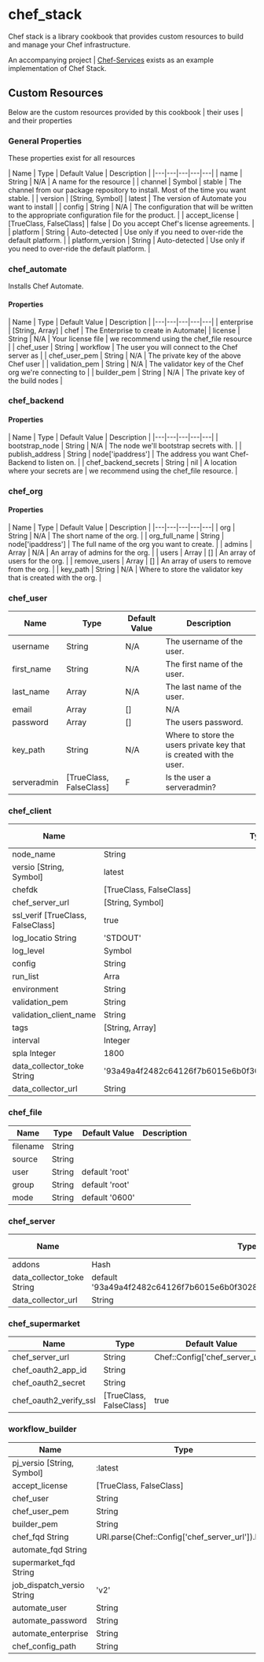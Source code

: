 # chef_stack

Chef stack is a library cookbook that provides custom resources to build and manage your Chef infrastructure.

An accompanying project |  [Chef-Services](https//github.com/stephenlauck/chef-services) exists as an example implementation of Chef Stack.

## Custom Resources

Below are the custom resources provided by this cookbook |  their uses |  and their properties

### General Properties

These properties exist for all resources

| Name  | Type | Default Value  |  Description  |
|---|---|---|---|---|
| name  | String  | N/A | A name for the resource |
| channel  | Symbol  | stable  | The channel from our package repository to install. Most of the time you want stable.  |
| version  | [String,  Symbol]  | latest  | The version of Automate you want to install  |
| config  | String  |  N/A | The configuration that will be written to the appropriate configuration file for the product.  |
| accept_license  | [TrueClass, FalseClass]  | false | Do you accept Chef's license agreements.  |
| platform  | String  | Auto-detected | Use only if you need to over-ride the default platform.  |
| platform_version  | String  | Auto-detected | Use only if you need to over-ride the default platform.  |


### chef_automate

Installs Chef Automate.

#### Properties
| Name  | Type | Default Value  |  Description  |
|---|---|---|---|---|
| enterprise  | [String,  Array]  | chef | The Enterprise to create in Automate|
| license  | String  | N/A  | Your license file |  we recommend using the chef_file resource |
| chef_user  | String  | workflow  | The user you will connect to the Chef server as  |
| chef_user_pem  | String  |  N/A | The private key of the above Chef user   |
| validation_pem  | String  |  N/A | The validator key of the Chef org we're connecting to   |
| builder_pem  | String  |  N/A | The private key of the build nodes |

### chef_backend

#### Properties

| Name  | Type | Default Value  |  Description  |
|---|---|---|---|---|
| bootstrap_node  | String  | N/A | The node we'll bootstrap secrets with. |
| publish_address  | String  | node['ipaddress']  | The address you want Chef-Backend to listen on. |
| chef_backend_secrets  | String  | nil  | A location where your secrets are |  we recommend using the chef_file resource. |

### chef_org

#### Properties


| Name  | Type | Default Value  |  Description  |
|---|---|---|---|---|
| org  | String  | N/A | The short name of the org. |
| org_full_name  | String  | node['ipaddress']  | The full name of the org you want to create. |
| admins  | Array  | N/A  | An array of admins for the org. |
| users  | Array  | []  | An array of users for the org. |
| remove_users  | Array  | [] | An array of users to remove from  the org. |
| key_path  | String  | N/A | Where to store the validator key that is created with the org. |

### chef_user

| Name  | Type | Default Value  |  Description  |
|---|---|---|---|
| username  | String  | N/A | The username of the user. |
| first_name  | String  | N/A  | The first name of the user. |
| last_name  | Array  | N/A  | The last name of the user. |
| email  | Array  | []  | N/A  | The users e-mail. |
| password  | Array  | [] | The users password. |
| key_path  | String  | N/A | Where to store the users private key that is created with the user. |
| serveradmin  | [TrueClass,  FalseClass]  | F | Is the user a serveradmin? |

### chef_client
| Name  | Type | Default Value  | Description  |
|---|---|---|---|
| node_name |  String | true | |
| versio [String, Symbol] | latest | |
| chefdk |  [TrueClass, FalseClass] | false | |
| chef_server_url |  [String, Symbol] | local | |
| ssl_verif [TrueClass, FalseClass] | true | |
| log_locatio String | 'STDOUT' | |
| log_level |  Symbol | auto | |
| config |  String | | |
| run_list |  Arra| |
| environment |  String | | |
| validation_pem |  String | | |
| validation_client_name |  String | | |
| tags |  [String, Array] |   '' | |
| interval |  Integer |   1800 | |
| spla Integer |   1800 | |
| data_collector_toke String |  '93a49a4f2482c64126f7b6015e6b0f30284287ee4054ff8807fb63d9cbd1c506' | |
| data_collector_url |  String | | |

### chef_file


| Name  | Type | Default Value  | Description  |
|---|---|---|---|
|  filename | String | | |
|  source |  String | | |
|  user |  String |  default 'root' | |
|  group |  String |  default 'root' | |
|  mode |  String |  default '0600' | |

### chef_server

| Name  | Type | Default Value  | Description  |
|---|---|---|---|
|  addons |  Hash | | |
|  data_collector_toke String |  default '93a49a4f2482c64126f7b6015e6b0f30284287ee4054ff8807fb63d9cbd1c506' | |
|  data_collector_url |  String | | |

### chef_supermarket

| Name  | Type | Default Value  | Description  |
|---|---|---|---|
| chef_server_url |  String |  Chef::Config['chef_server_url'] | |
| chef_oauth2_app_id |  String |  | |
| chef_oauth2_secret |  String |  | |
| chef_oauth2_verify_ssl |  [TrueClass, FalseClass] |  true | |

### workflow_builder

| Name  | Type | Default Value  | Description  |
|---|---|---|---|
| pj_versio [String, Symbol] | :latest | |
| accept_license |  [TrueClass, FalseClass] | false | |
| chef_user |  String | 'workflow' | |
| chef_user_pem |  String |  | |  
| builder_pem |  String |  | |  
| chef_fqd String |   URI.parse(Chef::Config['chef_server_url']).host | |
| automate_fqd String | | | |
| supermarket_fqd String | | |
| job_dispatch_versio String | 'v2' | |
| automate_user |  String | 'admin' | |
| automate_password |  String | | |
| automate_enterprise |  String | 'chef' | |
| chef_config_path |  String | '/etc/chef/client.rb' | |
